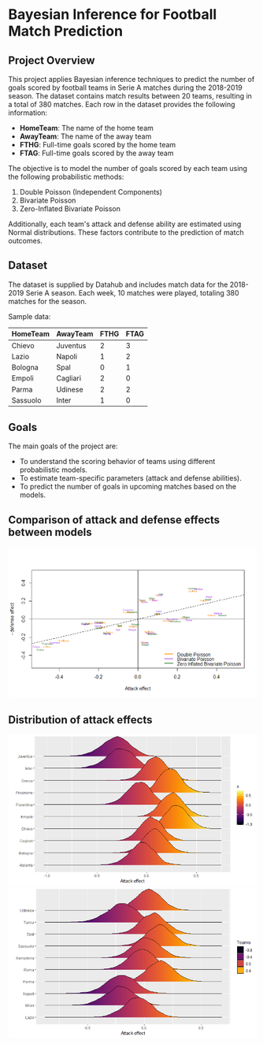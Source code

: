 # Bayesian Inference for Football Match Prediction

## Project Overview
This project applies Bayesian inference techniques to predict the number of goals scored by football teams in Serie A matches during the 2018-2019 season. The dataset contains match results between 20 teams, resulting in a total of 380 matches. Each row in the dataset provides the following information:

- **HomeTeam**: The name of the home team
- **AwayTeam**: The name of the away team
- **FTHG**: Full-time goals scored by the home team
- **FTAG**: Full-time goals scored by the away team

The objective is to model the number of goals scored by each team using the following probabilistic methods:

1. Double Poisson (Independent Components)
2. Bivariate Poisson
3. Zero-Inflated Bivariate Poisson

Additionally, each team's attack and defense ability are estimated using Normal distributions. These factors contribute to the prediction of match outcomes.

## Dataset
The dataset is supplied by Datahub and includes match data for the 2018-2019 Serie A season. Each week, 10 matches were played, totaling 380 matches for the season.

Sample data:

| HomeTeam  | AwayTeam  | FTHG | FTAG |
| --------- | --------- | ---- | ---- |
| Chievo    | Juventus  | 2    | 3    |
| Lazio     | Napoli    | 1    | 2    |
| Bologna   | Spal      | 0    | 1    |
| Empoli    | Cagliari  | 2    | 0    |
| Parma     | Udinese   | 2    | 2    |
| Sassuolo  | Inter     | 1    | 0    |

## Goals
The main goals of the project are:

- To understand the scoring behavior of teams using different probabilistic models.
- To estimate team-specific parameters (attack and defense abilities).
- To predict the number of goals in upcoming matches based on the models.

## Comparison of attack and defense effects between models

![Attack Defense effects](images/effects.png)

## Distribution of attack effects

![Attack 1](images/att_1.png)
![Attack 2](images/att_2.png)
